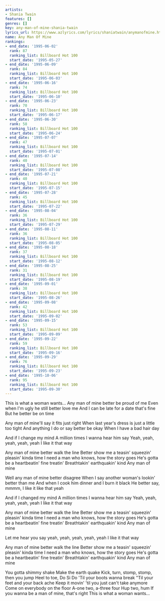 ```yaml
---
artists:
- Shania Twain
features: []
genres: []
key: any-man-of-mine-shania-twain
lyrics_url: https://www.azlyrics.com/lyrics/shaniatwain/anymanofmine.html
name: Any Man Of Mine
rankings:
- end_date: '1995-06-02'
  rank: 87
  ranking_list: Billboard Hot 100
  start_date: '1995-05-27'
- end_date: '1995-06-09'
  rank: 84
  ranking_list: Billboard Hot 100
  start_date: '1995-06-03'
- end_date: '1995-06-16'
  rank: 74
  ranking_list: Billboard Hot 100
  start_date: '1995-06-10'
- end_date: '1995-06-23'
  rank: 70
  ranking_list: Billboard Hot 100
  start_date: '1995-06-17'
- end_date: '1995-06-30'
  rank: 58
  ranking_list: Billboard Hot 100
  start_date: '1995-06-24'
- end_date: '1995-07-07'
  rank: 47
  ranking_list: Billboard Hot 100
  start_date: '1995-07-01'
- end_date: '1995-07-14'
  rank: 40
  ranking_list: Billboard Hot 100
  start_date: '1995-07-08'
- end_date: '1995-07-21'
  rank: 40
  ranking_list: Billboard Hot 100
  start_date: '1995-07-15'
- end_date: '1995-07-28'
  rank: 45
  ranking_list: Billboard Hot 100
  start_date: '1995-07-22'
- end_date: '1995-08-04'
  rank: 36
  ranking_list: Billboard Hot 100
  start_date: '1995-07-29'
- end_date: '1995-08-11'
  rank: 36
  ranking_list: Billboard Hot 100
  start_date: '1995-08-05'
- end_date: '1995-08-18'
  rank: 37
  ranking_list: Billboard Hot 100
  start_date: '1995-08-12'
- end_date: '1995-08-25'
  rank: 31
  ranking_list: Billboard Hot 100
  start_date: '1995-08-19'
- end_date: '1995-09-01'
  rank: 38
  ranking_list: Billboard Hot 100
  start_date: '1995-08-26'
- end_date: '1995-09-08'
  rank: 42
  ranking_list: Billboard Hot 100
  start_date: '1995-09-02'
- end_date: '1995-09-15'
  rank: 53
  ranking_list: Billboard Hot 100
  start_date: '1995-09-09'
- end_date: '1995-09-22'
  rank: 59
  ranking_list: Billboard Hot 100
  start_date: '1995-09-16'
- end_date: '1995-09-29'
  rank: 76
  ranking_list: Billboard Hot 100
  start_date: '1995-09-23'
- end_date: '1995-10-06'
  rank: 95
  ranking_list: Billboard Hot 100
  start_date: '1995-09-30'
---
```


This is what a woman wants... 
Any man of mine better be proud of me
Even when I'm ugly he still better love me
And I can be late for a date that's fine
But he better be on time 

Any man of mine'll say it fits just right
When last year's dress is just a little too tight
And anything I do or say better be okay
When I have a bad hair day 

And if I change my mind
A million times
I wanna hear him say
Yeah, yeah, yeah, yeah, yeah I like it that way 

Any man of mine better walk the line
Better show me a teasin' squeezin' pleasin' kinda time
I need a man who knows, how the story goes
He's gotta be a heartbeatin' fine treatin'
Breathtakin' earthquakin' kind
Any man of mine 

Well any man of mine better disagree
When I say another woman's lookin' better than me
And when I cook him dinner and I burn it black
He better say, mmmm, I like it like that yeah 

And if I changed my mind
A million times
I wanna hear him say
Yeah, yeah, yeah, yeah, yeah I like it that way 

Any man of mine better walk the line
Better show me a teasin' squeezin' pleasin' kinda time
I need a man who knows, how the story goes
He's gotta be a heartbeatin' fine treatin'
Breathtakin' earthquakin' kind
Any man of mine 

Let me hear you say yeah, yeah, yeah, yeah, yeah I like it that way 

Any man of mine better walk the line
Better show me a teasin' squeezin' pleasin' kinda time
I need a man who knows, how the story goes
He's gotta be a heartbeatin' fine treatin'
Breathtakin' earthquakin' kind
Any man of mine 

You gotta shimmy shake
Make the earth quake
Kick, turn, stomp, stomp, then you jump
Heel to toe, Do Si Do
'Til your boots wanna break
"Til your feet and your back ache
Keep it movin' 'til you just can't take anymore
Come on everybody on the floor
A-one two, a-three four
Hup two, hum
If you wanna be a man of mine, that's right
This is what a woman wants...



